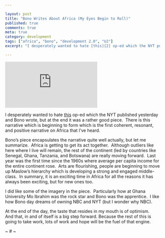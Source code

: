 ```yaml
---

layout: post
title: "Bono Writes About Africa (My Eyes Begin to Roll)"
published: true
comments: true
meta: true
category: development
tags: ["africa", "bono", "development 2.0", "U2"]
excerpt: "I desperately wanted to hate [this][2] op-ed which the NYT published yesterday and Bono wrote, but at the end it was a rather good piece.  There is this narrative which is beginning to form which is the first coherent, resonant, and positive narrative on Africa that I’ve heard."

---
```


[![photo from maaarine via flickr][2]][2]

I desperately wanted to hate [this][2] op-ed which the NYT published yesterday and Bono wrote, but at the end it was a rather good piece.  There is this narrative which is beginning to form which is the first coherent, resonant, and positive narrative on Africa that I’ve heard.

 [2]: http://www.nytimes.com/2010/04/18/opinion/18bono.html?pagewanted=1&hp

Bono’s piece encapsulates the narrative quite well actually, but let me summarize.  Africa is getting to get its act together.  Although outliers like here where I live will remain, the rest of the continent (led by countries like Senegal, Ghana, Tanzania, and Botswana) are really moving forward.  Last year was the first time since the 1960s where average per capita income for the entire continent rose.  Arts are flourishing, people are beginning to move up Maslow’s hierarchy which is developing a strong and engaged middle-class.  In summary, it is an exciting time in Africa for all the reasons it has always been exciting, but for new ones too.

I did like some of the imagery in the piece.  Particularly how at Ghana University Mo Ibrahim was the rock star and Bono was the apprentice.  I like how Bono day dreams of owning NBC and NYT (but I wonder why NBC).

At the end of the day, the taste that resides in my mouth is of optimism.  And that, in and of itself is a big step forward. Because the rest of this is going to take work, lots of work and hope will be the fuel of that engine.

~ # ~